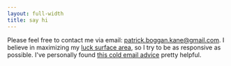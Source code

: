 ```yaml
---
layout: full-width
title: say hi
---
```


Please feel free to contact me via email: [patrick.boggan.kane@gmail.com](mailto:patrick.boggan.kane@gmail.com). I believe in maximizing my [luck surface area](https://www.codusoperandi.com/posts/increasing-your-luck-surface-area), so I try to be as responsive as possible. I've personally found [this cold email advice](https://sriramk.com/coldemail) pretty helpful.  




